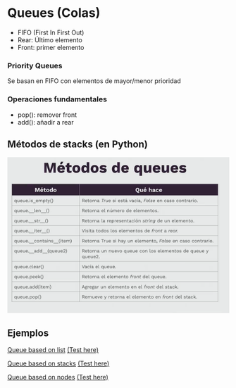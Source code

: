 # Queues (Colas)

- FIFO (First In First Out)
- Rear: Último elemento
- Front: primer elemento

### Priority Queues

Se basan en FIFO con elementos de mayor/menor prioridad

### Operaciones fundamentales

- pop(): remover front
- add(): añadir a rear

## Métodos de stacks (en Python)

![MetodosQueuesPython.png](./MetodosQueuesPython.png)

## Ejemplos

[Queue based on list](../queues/list_based_queue.py) [(Test here)](../queues/test_queue_based_list.py)

[Queue based on stacks](../queues/stack_based_queue.py) [(Test here)](../queues/test_queue_based_stacks.py)

[Queue based on nodes](../queues/node_based_queue.py) [(Test here)](../queues/test_queue_based_nodes.py)
